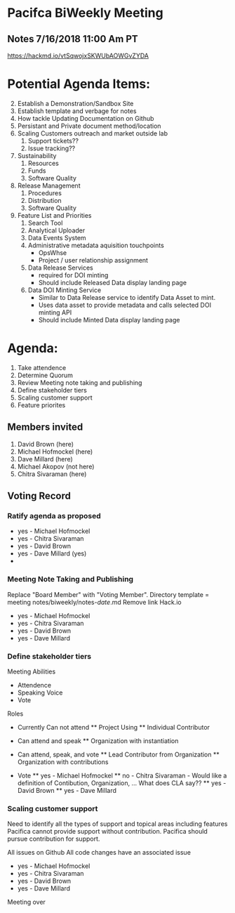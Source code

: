 # Pacifca BiWeekly Meeting
## Notes 7/16/2018 11:00 Am PT
https://hackmd.io/vtSqwojxSKWUbAOWGvZYDA

# Potential Agenda Items:

2. Establish a Demonstration/Sandbox Site
4. Establish template and verbage for notes
5. How tackle Updating Documentation on Github
6. Persistant and Private document method/location
7. Scaling Customers outreach and market outside lab
    1. Support tickets??
    2. Issue tracking??
8. Sustainability
    1. Resources
    2. Funds
    3. Software Quality
9. Release Management
    1. Procedures
    2. Distribution
    3. Software Quality
10. Feature List and Priorities
    1. Search Tool
    2. Analytical Uploader
    3. Data Events System
    4. Administrative metadata aquisition touchpoints
        * OpsWhse
        * Project / user relationship assignment
    5. Data Release Services 
        * required for DOI minting
        * Should include Released Data display landing page
    6. Data DOI Minting Service
        * Similar to Data Release service to identify Data Asset to mint.
        * Uses data asset to provide metadata and calls selected DOI minting API
        * Should include Minted Data display landing page

# Agenda:

1. Take attendence
2. Determine Quorum
3. Review Meeting note taking and publishing
4. Define stakeholder tiers
5. Scaling customer support
6. Feature priorites

## Members invited

1. David Brown (here)
3. Michael Hofmockel (here)
4. Dave Millard (here)
5. Michael Akopov (not here)
6. Chitra Sivaraman (here)

## Voting Record

### Ratify agenda as proposed

 * yes - Michael Hofmockel
 * yes - Chitra Sivaraman
 * yes - David Brown
 * yes - Dave Millard (yes)
 * 

### Meeting Note Taking and Publishing

Replace "Board Member" with "Voting Member".
Directory template = meeting notes/biweekly/notes-*date*.md
Remove link Hack.io

 * yes - Michael Hofmockel
 * yes - Chitra Sivaraman
 * yes - David Brown
 * yes - Dave Millard

### Define stakeholder tiers

Meeting Abilities
 * Attendence
 * Speaking Voice
 * Vote
 
Roles

 * Currently Can not attend
 ** Project Using 
 ** Individual Contributor
 
 *  Can attend and speak
 ** Organization with instantiation
 
 * Can attend, speak, and vote
 ** Lead Contributor from Organization
 ** Organization with contributions

 * Vote
 ** yes - Michael Hofmockel
 ** no - Chitra Sivaraman - Would like a definition of Contibution, Organization, ... What does CLA say??
 ** yes - David Brown
 ** yes - Dave Millard

### Scaling customer support

Need to identify all the types of support and topical areas including features
Pacifica cannot provide support without contribution. Pacifica should pursue contribution for support.

All issues on Github
All code changes have an associated issue

 * yes - Michael Hofmockel
 * yes - Chitra Sivaraman
 * yes - David Brown
 * yes - Dave Millard

Meeting over
